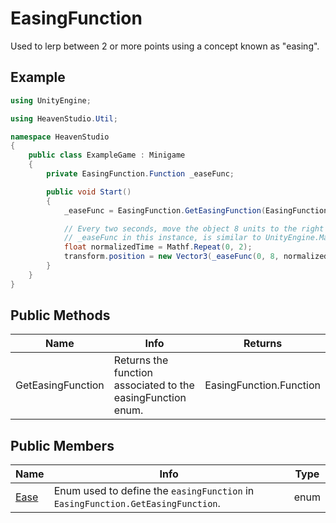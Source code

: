# EasingFunction

Used to lerp between 2 or more points using a concept known as "easing".

## Example

```cs
using UnityEngine;

using HeavenStudio.Util;

namespace HeavenStudio
{
    public class ExampleGame : Minigame
    {
        private EasingFunction.Function _easeFunc;

        public void Start()
        {
            _easeFunc = EasingFunction.GetEasingFunction(EasingFunction.Ease.EaseOutExpo);

            // Every two seconds, move the object 8 units to the right using EaseOutExpo.
            // _easeFunc in this instance, is similar to UnityEngine.Mathf.Lerp. 
            float normalizedTime = Mathf.Repeat(0, 2);
            transform.position = new Vector3(_easeFunc(0, 8, normalizedTime), 0, 0);
        }
    }
}

```

## Public Methods

| Name              | Info                                                        | Returns                 |
| ----------------- | ----------------------------------------------------------- | ----------------------- |
| GetEasingFunction | Returns the function associated to the easingFunction enum. | EasingFunction.Function |

## Public Members

| Name         | Info                                                                            | Type |
| ------------ | ------------------------------------------------------------------------------- | ---- |
| [Ease](ease) | Enum used to define the `easingFunction` in `EasingFunction.GetEasingFunction`. | enum |